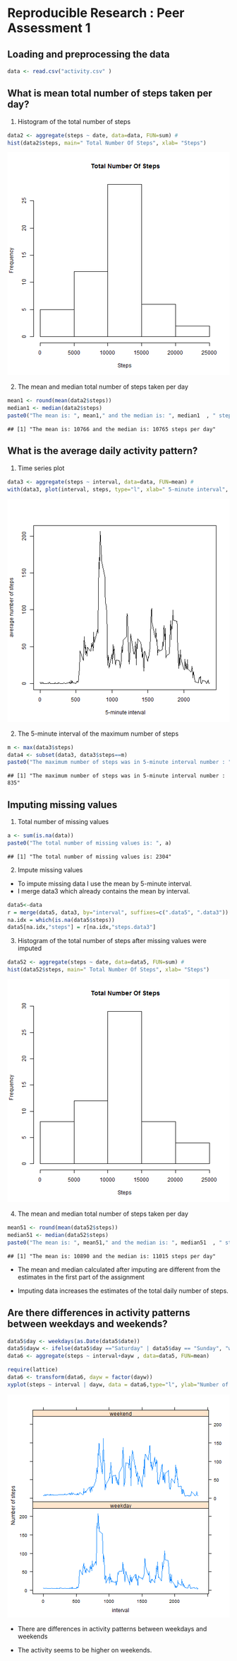 # Reproducible Research : Peer Assessment 1


## Loading and preprocessing the data


```r
data <- read.csv("activity.csv" )
```

## What is mean total number of steps taken per day?

1.  Histogram of the total number of steps


```r
data2 <- aggregate(steps ~ date, data=data, FUN=sum) #
hist(data2$steps, main=" Total Number Of Steps", xlab= "Steps")
```

![plot of chunk Histogram1](figure/Histogram1.png) 

2.   The mean and median total number of steps taken per day


```r
mean1 <- round(mean(data2$steps))
median1 <- median(data2$steps)
paste0("The mean is: ", mean1," and the median is: ", median1  , " steps per day")
```

```
## [1] "The mean is: 10766 and the median is: 10765 steps per day"
```


## What is the average daily activity pattern?

1.  Time series plot 


```r
data3 <- aggregate(steps ~ interval, data=data, FUN=mean) #
with(data3, plot(interval, steps, type="l", xlab=" 5-minute interval", ylab="average number of steps"))
```

![plot of chunk plot1](figure/plot1.png) 


2.  The 5-minute interval of the maximum number of steps


```r
m <- max(data3$steps)
data4 <- subset(data3, data3$steps==m)
paste0("The maximum number of steps was in 5-minute interval number : ", data4$interval)
```

```
## [1] "The maximum number of steps was in 5-minute interval number : 835"
```


## Imputing missing values

1.  Total number of missing values

```r
a <- sum(is.na(data))
paste0("The total number of missing values is: ", a)
```

```
## [1] "The total number of missing values is: 2304"
```

2.  Impute missing values

* To  impute missing data I use the mean by 5-minute interval. 
* I merge data3 which already contains the mean by interval.


```r
data5<-data
r = merge(data5, data3, by="interval", suffixes=c(".data5", ".data3"))
na.idx = which(is.na(data5$steps))
data5[na.idx,"steps"] = r[na.idx,"steps.data3"]
```

3. Histogram of the total number of steps after missing values were imputed


```r
data52 <- aggregate(steps ~ date, data=data5, FUN=sum) #
hist(data52$steps, main=" Total Number Of Steps", xlab= "Steps")
```

![plot of chunk Histogram2](figure/Histogram2.png) 

4. The mean and median total number of steps taken per day


```r
mean51 <- round(mean(data52$steps))
median51 <- median(data52$steps)
paste0("The mean is: ", mean51," and the median is: ", median51  , " steps per day")
```

```
## [1] "The mean is: 10890 and the median is: 11015 steps per day"
```


* The mean and median calculated after imputing are different from the estimates in the first part of the assignment 

* Imputing data increases the estimates of the total daily number of steps.

## Are there differences in activity patterns between weekdays and weekends?



```r
data5$day <- weekdays(as.Date(data5$date))
data5$dayw <- ifelse(data5$day =="Saturday" | data5$day == "Sunday", "weekend", "weekday" )
data6 <- aggregate(steps ~ interval+dayw , data=data5, FUN=mean)
```



```r
require(lattice)
data6 <- transform(data6, dayw = factor(dayw))
xyplot(steps ~ interval | dayw, data = data6,type="l", ylab="Number of steps",  layout = c(1, 2))
```

![plot of chunk plot2](figure/plot2.png) 

* There are differences in activity patterns between weekdays and weekends

* The activity seems to be higher on weekends.

